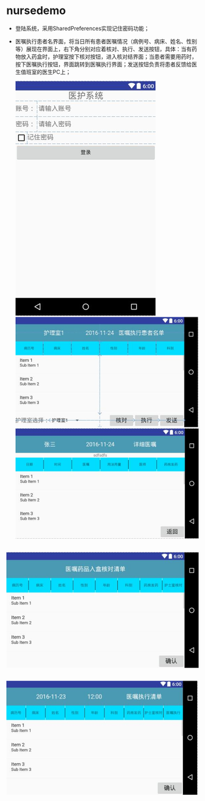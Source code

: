 # nursedemo
- 登陆系统，采用SharedPreferences实现记住密码功能；

- 医嘱执行患者名界面，将当日所有患者医嘱情况（病例号、病床、姓名、性别等）展现在界面上，右下角分别对应着核对、执行、发送按钮，具体：当有药物放入药盒时，护理室按下核对按钮，进入核对结界面；当患者需要用药时，按下医嘱执行按钮，界面跳转到医嘱执行界面；发送按钮负责将患者反馈给医生值班室的医生PC上；
  
  ![登陆界面](https://github.com/heiwalebron/nursedemo/blob/master/app/src/main/images/%E7%99%BB%E9%99%86%E7%95%8C%E9%9D%A2.jpg)
  ![患者信息界面](https://github.com/heiwalebron/nursedemo/blob/master/app/src/main/images/%E6%82%A3%E8%80%85%E4%BF%A1%E6%81%AF%E7%95%8C%E9%9D%A2.jpg)
  ![医嘱详情界面](https://github.com/heiwalebron/nursedemo/blob/master/app/src/main/images/%E5%8C%BB%E5%98%B1%E8%AF%A6%E6%83%85%E7%95%8C%E9%9D%A2.jpg)

   ![核对界面](https://github.com/heiwalebron/nursedemo/blob/master/app/src/main/images/%E6%A0%B8%E5%AF%B9%E7%95%8C%E9%9D%A2.jpg)
   
   ![医嘱执行界面](https://github.com/heiwalebron/nursedemo/blob/master/app/src/main/images/%E5%8C%BB%E5%98%B1%E6%89%A7%E8%A1%8C%E7%95%8C%E9%9D%A2.jpg)
   
